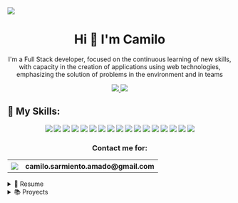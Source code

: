 <img src="https://res.cloudinary.com/dup7szo6y/image/upload/v1698420929/AppsImages/GitHubProfile/wbx8wcijcfonefutihat.png"/>

<h1 align='center'>
    Hi 👋 I'm Camilo 
</h1>

<p align="center">
    I'm a Full Stack developer, focused on the continuous learning of new skills, with capacity in the creation of applications using web technologies, emphasizing the solution of problems in the environment and in teams
</p>
<p align="center">
    <a href="https://www.linkedin.com/in/camilo-sarmiento-051a80244/" target="_blank">
        <img src="https://img.shields.io/badge/LinkedIn-0077B5?style=for-the-badge&logo=linkedin&logoColor=white"/>
    </a>
    <a href="https://portfoliocamilosarmiento.vercel.app/" target="_blank">
        <img src="https://img.shields.io/badge/Portfolio-255E63?style=for-the-badge&logo=About.me&logoColor=white"/>
    </a>
</p>

## 🎯 My Skills:
<p align= "center">
    <img src="https://img.shields.io/badge/HTML5-E34F26?style=for-the-badge&logo=html5&logoColor=white"/>
    <img src="https://img.shields.io/badge/CSS3-1572B6?style=for-the-badge&logo=css3&logoColor=white"/>
    <img src="https://img.shields.io/badge/JavaScript-323330?style=for-the-badge&logo=javascript&logoColor=F7DF1E"/>
    <img src="https://img.shields.io/badge/TypeScript-007ACC?style=for-the-badge&logo=typescript&logoColor=white"/>
    <img src="https://img.shields.io/badge/React-20232A?style=for-the-badge&logo=react&logoColor=61DAFB"/>
    <img src="https://img.shields.io/badge/Node%20js-339933?style=for-the-badge&logo=nodedotjs&logoColor=white"/>
    <img src="https://img.shields.io/badge/Python-FFD43B?style=for-the-badge&logo=python&logoColor=blue"/>
    <img src="https://img.shields.io/badge/Django-092E20?style=for-the-badge&logo=django&logoColor=green"/>
    <img src="https://img.shields.io/badge/C%2B%2B-00599C?style=for-the-badge&logo=c%2B%2B&logoColor=white"/>
    <img src="https://img.shields.io/badge/Jira-0052CC?style=for-the-badge&logo=Jira&logoColor=white"/>
    <img src="https://img.shields.io/badge/GIT-E44C30?style=for-the-badge&logo=git&logoColor=white"/>
    <img src="	https://img.shields.io/badge/Docker-2CA5E0?style=for-the-badge&logo=docker&logoColor=white"/>
    <img src="https://img.shields.io/badge/MongoDB-4EA94B?style=for-the-badge&logo=mongodb&logoColor=white"/>
    <img src="https://img.shields.io/badge/MySQL-005C84?style=for-the-badge&logo=mysql&logoColor=white"/>
    <img src="https://img.shields.io/badge/PostgreSQL-316192?style=for-the-badge&logo=postgresql&logoColor=white"/>
    <img src="https://img.shields.io/badge/Figma-F24E1E?style=for-the-badge&logo=figma&logoColor=white"/>
    <img src="https://img.shields.io/badge/Vue%20js-35495E?style=for-the-badge&logo=vuedotjs&logoColor=4FC08D"/>
</p>

<p>
    <h3 align= "center">Contact me for:</h3>
    <table align="center">
        <tr>
            <th><img src="https://img.shields.io/badge/Gmail-D14836?style=for-the-badge&logo=gmail&logoColor=white"/></th>
            <th> <a>camilo.sarmiento.amado@gmail.com</a></th>
        </tr>
    </table>
</p>


<details>
    <summary>📃 Resume</summary>

## Education
- 📖 **Bachelor’s degree in systems engineering**\
📆 2022 - Present\
📍 **Universidad del Magdalena** - Santa Marta, Colombia
- 📖 **Full Stack Web Developer**\
📆 Ago. 2022 – Nov. 2022\
📍 **Henry Bootcamp** - Virtual
- 📖 **Intensive Programming Skills Training**\
📆 May. 2021 – Dic. 2021\
📍 **Universidad Nacional de Colombia** - Virtual

</details>

<details>

<summary>📚 Proyects</summary>
    
## My projects



<p>
    <table align="left">
        <tr>
            <th style="max-width:30%" align="center">
                <h2 align="center">VideoGames SPA</h2>
                <img style="width:100%" align="center" src="https://media.licdn.com/dms/image/C4E2DAQFkfGaNSIgO5Q/profile-treasury-image-shrink_160_160/0/1669234798774?e=1699034400&v=beta&t=uM60R7kKTqhnSLr5okmlkc0QZFy8htRR8AOTxhnL9Zg"/>
                <p>
                    <a href="https://github.com/Camilo-845/Henry-PI" target="_blank">
                        <img style="width:47%" src="https://img.shields.io/badge/GitHub-100000?style=for-the-badge&logo=github&logoColor=white" align="left"/>
                    </a>
                    <a href="https://videogameshenry.vercel.app/" target="_blank">
                        <img style="width:47%" src="https://img.shields.io/badge/Vercel-000000?style=for-the-badge&logo=vercel&logoColor=white" align="right"/>
                    </a>
                </p>
            </th>
            <th>
                A simple page aplication (SPA) showing the principal videogames around the world. The vidoegame's data is obtein from RAWG.io API.
                Things I learned:
                <ul>
                    <li>Fetch data from an API</li>
                    <li>The states management whit React Redux</li>
                    <li>The DataBase creation and management with Sequalize.js</li>
                    <li>The User Interface creation with React</li>
                    <li>The CRUD bakend's routes creation</li>
                </ul>
                <p align="center">
                    <img src="https://img.shields.io/badge/HTML5-E34F26?style=for-the-badge&logo=html5&logoColor=white"/>
                    <img src="https://img.shields.io/badge/CSS3-1572B6?style=for-the-badge&logo=css3&logoColor=white"/>
                    <img src="https://img.shields.io/badge/React-20232A?style=for-the-badge&logo=react&logoColor=61DAFB"/>
                    <img src="https://img.shields.io/badge/Node%20js-339933?style=for-the-badge&logo=nodedotjs&logoColor=white"/>
                    <img src="https://img.shields.io/badge/PostgreSQL-316192?style=for-the-badge&logo=postgresql&logoColor=white"/>
                    <img src="https://img.shields.io/badge/JavaScript-323330?style=for-the-badge&logo=javascript&logoColor=F7DF1E"/>
                </p>
            </th>
        </tr>
        <tr>
            <th style="width:30%" align="center">
                <h2 align="center">CoinTracker</h2>
                <img style="width:100%" align="center" src="https://media.licdn.com/dms/image/C4E2DAQGXWwSfUQSNAw/profile-treasury-image-shrink_800_800/0/1669233194127?e=1699063200&v=beta&t=2RTmKqtwqLZx4hPr-MAstatHDcQXc4gLRWYJEJMtRlM"/>
                <p>
                    <a href="https://github.com/PF-03/CoinTracker" target="_blank" >
                        <img style="width:47%" src="https://img.shields.io/badge/GitHub-100000?style=for-the-badge&logo=github&logoColor=white" align="left"/>
                    </a>
                    <a href="https://pf-03-cointracker.vercel.app/" target="_blank" >
                        <img style="width:47%" src="https://img.shields.io/badge/Vercel-000000?style=for-the-badge&logo=vercel&logoColor=white" align="right"/>
                    </a>
                </p>
            </th>
            <th>
                <ul>
                    <li>Development of a cryptocurrency monitoring application</li>
                    <li>Automated email sending, user authentication, among others.</li>
                    <li>Teamwork</li>
                    <li>The User Interface creation with React</li>
                    <li>Implemented Technologies: Typescript, ReactJs, Redux, NodeJs, MongoDB, HTML, CSS</li>
                </ul>
                <p align="center">
                    <img src="https://img.shields.io/badge/HTML5-E34F26?style=for-the-badge&logo=html5&logoColor=white"/>
                    <img src="https://img.shields.io/badge/CSS3-1572B6?style=for-the-badge&logo=css3&logoColor=white"/>
                    <img src="https://img.shields.io/badge/React-20232A?style=for-the-badge&logo=react&logoColor=61DAFB"/>
                    <img src="https://img.shields.io/badge/Node%20js-339933?style=for-the-badge&logo=nodedotjs&logoColor=white"/>
                    <img src="https://img.shields.io/badge/MongoDB-4EA94B?style=for-the-badge&logo=mongodb&logoColor=white"/>
                    <img src="https://img.shields.io/badge/TypeScript-007ACC?style=for-the-badge&logo=typescript&logoColor=white"/>
                    <img src="https://img.shields.io/badge/Jira-0052CC?style=for-the-badge&logo=Jira&logoColor=white"/>
                </p>
            </th>
        </tr>
        <tr>
            <th style="width:30%" align="center">
                <h2 align="center">News API</h2>
                <p align="center">
                    <a href="https://github.com/Camilo-845/News_Project/tree/main/backend" align="center" target="_blank" >
                        <img style="width:50%" src="https://img.shields.io/badge/GitHub-100000?style=for-the-badge&logo=github&logoColor=white" align="center"/>
                    </a>
                </p>
            </th>
            <th>
                <ul>
                    <li>Development of a REST API + MongoDB for handling user and news requests.</li>
                    <li>Consumption of External API "News data API"</li>
                    <li>User authentication, token management</li>
                    <li>Implemented Technologies: NodeJs, MongoDB, ExpressJs</li>
                </ul>
                <p align="center">
                    <img src="https://img.shields.io/badge/JavaScript-323330?style=for-the-badge&logo=javascript&logoColor=F7DF1E"/>
                    <img src="https://img.shields.io/badge/Node%20js-339933?style=for-the-badge&logo=nodedotjs&logoColor=white"/>
                    <img src="https://img.shields.io/badge/MongoDB-4EA94B?style=for-the-badge&logo=mongodb&logoColor=white"/>
                    <img src="https://img.shields.io/badge/Sequelize-52B0E7?style=for-the-badge&logo=Sequelize&logoColor=white"/>
                </p>
            </th>
        </tr>
        <tr>
            <th style="width:30%" align="center">
                <h2 align="center">Notion Database Backup with Python</h2>
                <p align="center">
                    <a href="https://github.com/Camilo-845/notion-backup-python" align="center" target="_blank" >
                        <img style="width:50%" src="https://img.shields.io/badge/GitHub-100000?style=for-the-badge&logo=github&logoColor=white" align="center"/>
                    </a>
                </p>
            </th>
            <th>
                <ul>
                    <li>Development of a Python script for automated backup of a database hosted in NOTION.</li>
                    <li>Handling of external API "NOTION API"</li>
                    <li>Implemented Technologies: Python</li>
                </ul>
                <p align="center">
                    <img src="https://img.shields.io/badge/C%2B%2B-00599C?style=for-the-badge&logo=c%2B%2B&logoColor=white"/>
                </p>
            </th>
        </tr>
        <tr>
            <th style="width:30%" align="center">
                <h2 align="center">Accounts Manage C++ system</h2>
                <p align="center">
                    <a href="https://github.com/Camilo-845/ProyectoFinal_ED-I" align="center" target="_blank" >
                        <img style="width:50%" src="https://img.shields.io/badge/GitHub-100000?style=for-the-badge&logo=github&logoColor=white" align="center"/>
                    </a>
                </p>
            </th>
            <th>
                <ul>
                    <li>Development of a compilation program for managing billing system accounts</li>
                    <li>Teamwork</li>
                    <li>Implemented Technologies: C++</li>
                </ul>
                <p align="center">
                    <img src="https://img.shields.io/badge/Python-FFD43B?style=for-the-badge&logo=python&logoColor=blue"/>
                </p>
            </th>
        </tr>
        <tr>
            <th style="width:30%" align="center">
                <h2 align="center">Invetory Manage API</h2>
                <p align="center">
                    <a href="https://github.com/Camilo-845/Proyecto_Inventario_Backend" align="center" target="_blank" >
                        <img style="width:50%" src="https://img.shields.io/badge/GitHub-100000?style=for-the-badge&logo=github&logoColor=white" align="center"/>
                    </a>
                </p>
            </th>
            <th>
                <ul>
                    <li>Development of an API for handling user requests for authentication and inventory management</li>
                    <li>CRUD MySQL database</li>
                    <li>Implemented Technologies: Python, Django, DjangoRestFrameWork</li>
                </ul>
                <p align="center">
                    <img src="https://img.shields.io/badge/Python-FFD43B?style=for-the-badge&logo=python&logoColor=blue"/>
                    <img src="https://img.shields.io/badge/Django-092E20?style=for-the-badge&logo=django&logoColor=green"/>
                    <img src="https://img.shields.io/badge/django%20rest-ff1709?style=for-the-badge&logo=django&logoColor=white"/>  
                    <img src="https://img.shields.io/badge/MySQL-005C84?style=for-the-badge&logo=mysql&logoColor=white"/>  
                </p>
            </th>
        </tr>
        <tr>
            <th style="width:30%" align="center">
                <h2 align="center">MVC Java Aplication</h2>
                <p align="center">
                    <a href="https://github.com/Camilo-845/Proyecto_Java_MVC" align="center" target="_blank" >
                        <img style="width:50%" src="https://img.shields.io/badge/GitHub-100000?style=for-the-badge&logo=github&logoColor=white" align="center"/>
                    </a>
                </p>
            </th>
            <th>
                <ul>
                    <li>Development of a desktop application with Java using the Model-View-Controller (MVC) architecture</li>
                    <li>Implemented Technologies: Java</li>
                </ul>
                <p align="center">
                    <img src="https://img.shields.io/badge/Java-ED8B00?style=for-the-badge&logo=openjdk&logoColor=white"/>  
                </p>
            </th>
        </tr>
    </table>
</p>

</details>